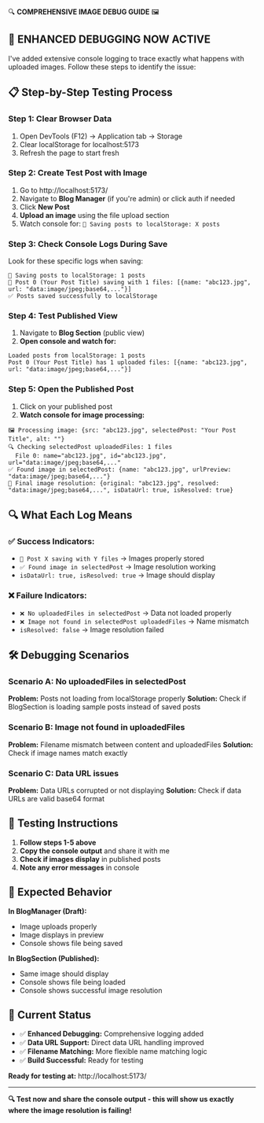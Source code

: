 🔍 **COMPREHENSIVE IMAGE DEBUG GUIDE** 🖼️

## 🚨 ENHANCED DEBUGGING NOW ACTIVE

I've added extensive console logging to trace exactly what happens with uploaded images. Follow these steps to identify the issue:

## 📋 **Step-by-Step Testing Process**

### **Step 1: Clear Browser Data**
1. Open DevTools (F12) → Application tab → Storage
2. Clear localStorage for localhost:5173
3. Refresh the page to start fresh

### **Step 2: Create Test Post with Image**
1. Go to http://localhost:5173/
2. Navigate to **Blog Manager** (if you're admin) or click auth if needed
3. Click **New Post**
4. **Upload an image** using the file upload section
5. Watch console for: `🔄 Saving posts to localStorage: X posts`

### **Step 3: Check Console Logs During Save**
Look for these specific logs when saving:
```
🔄 Saving posts to localStorage: 1 posts
💾 Post 0 (Your Post Title) saving with 1 files: [{name: "abc123.jpg", url: "data:image/jpeg;base64,..."}]
✅ Posts saved successfully to localStorage
```

### **Step 4: Test Published View**
1. Navigate to **Blog Section** (public view)
2. **Open console and watch for:**
```
Loaded posts from localStorage: 1 posts
Post 0 (Your Post Title) has 1 uploaded files: [{name: "abc123.jpg", url: "data:image/jpeg;base64,..."}]
```

### **Step 5: Open the Published Post**
1. Click on your published post
2. **Watch console for image processing:**
```
🖼️ Processing image: {src: "abc123.jpg", selectedPost: "Your Post Title", alt: ""}
🔍 Checking selectedPost uploadedFiles: 1 files
  File 0: name="abc123.jpg", id="abc123.jpg", url="data:image/jpeg;base64,..."
✅ Found image in selectedPost: {name: "abc123.jpg", urlPreview: "data:image/jpeg;base64,..."}
🎯 Final image resolution: {original: "abc123.jpg", resolved: "data:image/jpeg;base64,...", isDataUrl: true, isResolved: true}
```

## 🔍 **What Each Log Means**

### ✅ **Success Indicators:**
- `💾 Post X saving with Y files` → Images properly stored
- `✅ Found image in selectedPost` → Image resolution working
- `isDataUrl: true, isResolved: true` → Image should display

### ❌ **Failure Indicators:**
- `❌ No uploadedFiles in selectedPost` → Data not loaded properly
- `❌ Image not found in selectedPost uploadedFiles` → Name mismatch
- `isResolved: false` → Image resolution failed

## 🛠️ **Debugging Scenarios**

### **Scenario A: No uploadedFiles in selectedPost**
**Problem:** Posts not loading from localStorage properly
**Solution:** Check if BlogSection is loading sample posts instead of saved posts

### **Scenario B: Image not found in uploadedFiles**
**Problem:** Filename mismatch between content and uploadedFiles
**Solution:** Check if image names match exactly

### **Scenario C: Data URL issues**
**Problem:** Data URLs corrupted or not displaying
**Solution:** Check if data URLs are valid base64 format

## 📝 **Testing Instructions**

1. **Follow steps 1-5 above**
2. **Copy the console output** and share it with me
3. **Check if images display** in published posts
4. **Note any error messages** in console

## 🎯 **Expected Behavior**

**In BlogManager (Draft):**
- Image uploads properly
- Image displays in preview
- Console shows file being saved

**In BlogSection (Published):**
- Same image should display
- Console shows file being loaded
- Console shows successful image resolution

## 🚀 **Current Status**

- ✅ **Enhanced Debugging:** Comprehensive logging added
- ✅ **Data URL Support:** Direct data URL handling improved
- ✅ **Filename Matching:** More flexible name matching logic
- ✅ **Build Successful:** Ready for testing

**Ready for testing at:** http://localhost:5173/

---

**🔍 Test now and share the console output - this will show us exactly where the image resolution is failing!**
